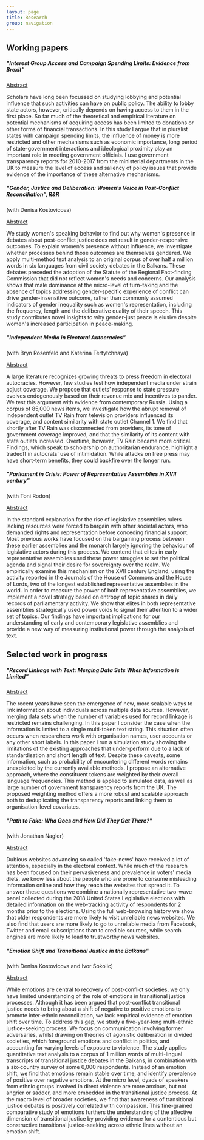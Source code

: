 ```yaml
---
layout: page
title: Research
group: navigation
---
```


## Working papers

##### "Interest Group Access and Campaign Spending Limits: Evidence from Brexit"
<p><a class="btn btn-info" data-toggle="collapse" href="#collapseAbstract1"
role="button" aria-expanded="false" aria-controls="collapseAbstract1">Abstract</a></p>
<div class="collapse" id="collapseAbstract1">
<div class="card card-body">
Scholars have long been focussed on studying lobbying and potential influence that such activities can have on public policy. The ability to lobby state actors, however, critically depends on having access to them in the first place. So far much of the theoretical and empirical literature on potential mechanisms of acquiring access has been limited to donations or other forms of financial transactions. In this study I argue that in pluralist states with campaign spending limits, the influence of money is more restricted and other mechanisms such as economic importance, long period of state-government interactions and ideological proximity play an important role in meeting government officials. I use government transparency reports for 2010-2017 from the ministerial departments in the UK to measure the level of access and saliency of policy issues that provide evidence of the importance of these alternative mechanisms.
</div>
</div>

##### "Gender, Justice and Deliberation: Women’s Voice in Post-Conflict Reconciliation", *R&R*
(with Denisa Kostovicova)

<p><a class="btn btn-info" data-toggle="collapse" href="#collapseAbstract2"
role="button" aria-expanded="false" aria-controls="collapseAbstract2">Abstract</a></p>
<div class="collapse" id="collapseAbstract2">
<div class="card card-body">
We study women's speaking behavior to find out why women's presence in debates about post-conflict justice does not result in gender-responsive outcomes. To explain women's presence without influence, we investigate whether processes behind those outcomes are themselves gendered. We apply multi-method text analysis to an original corpus of over half a million words in six languages from civil society debates in the Balkans. These debates preceded the adoption of the Statute of the Regional Fact-finding Commission that did not reflect women's needs and concerns. Our analysis shows that male dominance at the micro-level of turn-taking and the absence of topics addressing gender-specific experience of conflict can drive gender-insensitive outcome, rather than commonly assumed indicators of gender inequality such as women's representation, including the frequency, length and the deliberative quality of their speech. This study contributes novel insights to why gender-just peace is elusive despite women's increased participation in peace-making.
</div>
</div>

##### "Independent Media in Electoral Autocracies"
(with Bryn Rosenfeld and Katerina Tertytchnaya)

<p><a class="btn btn-info" data-toggle="collapse" href="#collapseAbstract3"
role="button" aria-expanded="false" aria-controls="collapseAbstract3">Abstract</a></p>
<div class="collapse" id="collapseAbstract3">
<div class="card card-body">
A large literature recognizes growing threats to press freedom in electoral autocracies. However, few studies test how independent media under strain adjust coverage. We propose that outlets’ response to state pressure evolves endogenously based on their revenue mix and incentives to pander. We test this argument with evidence from contemporary Russia. Using a corpus of 85,000 news items, we investigate how the abrupt removal of independent outlet TV Rain from television providers influenced its coverage, and content similarity with state outlet Channel 1. We find that shortly after TV Rain was disconnected from providers, its tone of government coverage improved, and that the similarity of its content with state outlets increased. Overtime, however, TV Rain became more critical. Findings, which speak to scholarship on authoritarian endurance, highlight a tradeoff in autocrats’ use of intimidation. While attacks on free press may have short-term benefits, they could backfire over the longer run.
</div>
</div>

##### "Parliament in Crisis: Power of Representative Assemblies in XVII century"
(with Toni Rodon)

<p><a class="btn btn-info" data-toggle="collapse" href="#collapseAbstract4"
role="button" aria-expanded="false" aria-controls="collapseAbstract4">Abstract</a></p>
<div class="collapse" id="collapseAbstract4">
<div class="card card-body">
In the standard explanation for the rise of legislative assemblies rulers lacking resources were forced to bargain with other societal actors, who demanded rights and representation before conceding financial support. Most previous works have focused on the bargaining process between these earlier assemblies and the monarch largely ignoring the behaviour of legislative actors during this process. We contend that elites in early representative assemblies used these power struggles to set the political agenda and signal their desire for sovereignty over the realm. We empirically examine this mechanism on the XVII century England, using the activity reported in the Journals of the House of Commons and the House of Lords, two of the longest established representative assemblies in the world. In order to measure the power of both representative assemblies, we implement a novel strategy based on entropy of topic shares in daily records of parliamentary activity. We show that elites in both representative assemblies strategically used power voids to signal their attention to a wider set of topics. Our findings have important implications for our understanding of early and contemporary legislative assemblies and provide a new way of measuring institutional power through the analysis of text.
</div>
</div>

## Selected work in progress

##### "Record Linkage with Text: Merging Data Sets When Information is Limited"
<p><a class="btn btn-info" data-toggle="collapse" href="#collapseAbstract5"
role="button" aria-expanded="false" aria-controls="collapseAbstract5">Abstract</a></p>
<div class="collapse" id="collapseAbstract5">
<div class="card card-body">
The recent years have seen the emergence of new, more scalable ways to link information about individuals across multiple data sources. However, merging data sets when the number of variables used for record linkage is restricted remains challenging. In this paper I consider the case when the information is limited to a single multi-token text string. This situation often occurs when researchers work with organisation names, user accounts or any other short labels. In this paper I run a simulation study showing the limitations of the existing approaches that under-perform due to a lack of standardisation and short length of text. Despite these caveats, some information, such as probability of encountering different words remains unexploited by the currently available methods. I propose an alternative approach, where the constituent tokens are weighted by their overall language frequencies. This method is applied to simulated data, as well as large number of government transparency reports from the UK. The proposed weighting method offers a more robust and scalable approach both to deduplicating the transparency reports and linking them to organisation-level covariates.
</div>
</div>

##### "Path to Fake: Who Goes and How Did They Get There?"
(with Jonathan Nagler)

<p><a class="btn btn-info" data-toggle="collapse" href="#collapseAbstract6"
role="button" aria-expanded="false" aria-controls="collapseAbstract6">Abstract</a></p>
<div class="collapse" id="collapseAbstract6">
<div class="card card-body">
Dubious websites advancing so called 'fake-news' have received a lot of attention, especially in the electoral context. While much of the research has been focused on their pervasiveness and prevalence in voters' media diets, we know less about the people who are prone to consume misleading information online and how they reach the websites that spread it. To answer these questions we combine a nationally representative two-wave panel collected during the 2018 United States Legislative elections with detailed information on the web-tracking activity of respondents for 2 months prior to the elections. Using the full web-browsing history we show that older respondents are more likely to visit unreliable news websites. We also find that users are more likely to go to unreliable media from Facebook, Twitter and email subscriptions than to credible sources, while search engines are more likely to lead to trustworthy news websites.
</div>
</div>

##### "Emotion Shift and Transitional Justice in the Balkans"
(with Denisa Kostovicova and Ivor Sokolic)

<p><a class="btn btn-info" data-toggle="collapse" href="#collapseAbstract7"
role="button" aria-expanded="false" aria-controls="collapseAbstract7">Abstract</a></p>
<div class="collapse" id="collapseAbstract7">
<div class="card card-body">
While emotions are central to recovery of post-conflict societies, we only have limited understanding of the role of emotions in transitional justice processes. Although it has been argued that post-conflict transitional justice needs to bring about a shift of negative to positive emotions to promote inter-ethnic reconciliation, we lack empirical evidence of emotion shift over time. To address this gap, we study a five-year-long multi-ethnic justice-seeking process. We focus on communication involving former adversaries, whilst drawing on theories of agonistic deliberation in divided societies, which foreground emotions and conflict in politics, and accounting for varying levels of exposure to violence. The study applies quantitative text analysis to a corpus of 1 million words of multi-lingual transcripts of transitional justice debates in the Balkans, in combination with a six-country survey of some 6,000 respondents. Instead of an emotion shift, we find that emotions remain stable over time, and identify prevalence of positive over negative emotions. At the micro level, dyads of speakers from ethnic groups involved in direct violence are more anxious, but not angrier or sadder, and more embedded in the transitional justice process. At the macro level of broader societies, we find that awareness of transitional justice debates is positively correlated with compassion. This fine-grained comparative study of emotions furthers the understanding of the affective dimension of transitional justice by providing evidence for a contentious but constructive transitional justice-seeking across ethnic lines without an emotion shift.
</div>
</div>
